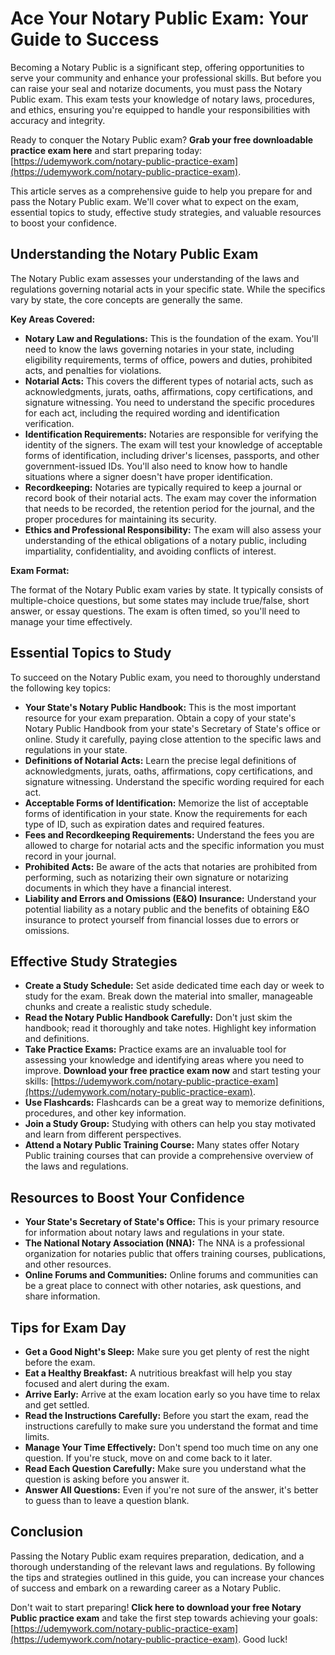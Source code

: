# Ace Your Notary Public Exam: Your Guide to Success

Becoming a Notary Public is a significant step, offering opportunities to serve your community and enhance your professional skills. But before you can raise your seal and notarize documents, you must pass the Notary Public exam. This exam tests your knowledge of notary laws, procedures, and ethics, ensuring you're equipped to handle your responsibilities with accuracy and integrity.

Ready to conquer the Notary Public exam? **Grab your free downloadable practice exam here** and start preparing today: [https://udemywork.com/notary-public-practice-exam](https://udemywork.com/notary-public-practice-exam).

This article serves as a comprehensive guide to help you prepare for and pass the Notary Public exam. We'll cover what to expect on the exam, essential topics to study, effective study strategies, and valuable resources to boost your confidence.

## Understanding the Notary Public Exam

The Notary Public exam assesses your understanding of the laws and regulations governing notarial acts in your specific state. While the specifics vary by state, the core concepts are generally the same.

**Key Areas Covered:**

*   **Notary Law and Regulations:** This is the foundation of the exam. You'll need to know the laws governing notaries in your state, including eligibility requirements, terms of office, powers and duties, prohibited acts, and penalties for violations.
*   **Notarial Acts:** This covers the different types of notarial acts, such as acknowledgments, jurats, oaths, affirmations, copy certifications, and signature witnessing. You need to understand the specific procedures for each act, including the required wording and identification verification.
*   **Identification Requirements:**  Notaries are responsible for verifying the identity of the signers. The exam will test your knowledge of acceptable forms of identification, including driver's licenses, passports, and other government-issued IDs. You'll also need to know how to handle situations where a signer doesn't have proper identification.
*   **Recordkeeping:** Notaries are typically required to keep a journal or record book of their notarial acts. The exam may cover the information that needs to be recorded, the retention period for the journal, and the proper procedures for maintaining its security.
*   **Ethics and Professional Responsibility:**  The exam will also assess your understanding of the ethical obligations of a notary public, including impartiality, confidentiality, and avoiding conflicts of interest.

**Exam Format:**

The format of the Notary Public exam varies by state. It typically consists of multiple-choice questions, but some states may include true/false, short answer, or essay questions. The exam is often timed, so you'll need to manage your time effectively.

## Essential Topics to Study

To succeed on the Notary Public exam, you need to thoroughly understand the following key topics:

*   **Your State's Notary Public Handbook:** This is the most important resource for your exam preparation. Obtain a copy of your state's Notary Public Handbook from your state's Secretary of State's office or online. Study it carefully, paying close attention to the specific laws and regulations in your state.
*   **Definitions of Notarial Acts:** Learn the precise legal definitions of acknowledgments, jurats, oaths, affirmations, copy certifications, and signature witnessing. Understand the specific wording required for each act.
*   **Acceptable Forms of Identification:**  Memorize the list of acceptable forms of identification in your state. Know the requirements for each type of ID, such as expiration dates and required features.
*   **Fees and Recordkeeping Requirements:** Understand the fees you are allowed to charge for notarial acts and the specific information you must record in your journal.
*   **Prohibited Acts:** Be aware of the acts that notaries are prohibited from performing, such as notarizing their own signature or notarizing documents in which they have a financial interest.
*   **Liability and Errors and Omissions (E&O) Insurance:** Understand your potential liability as a notary public and the benefits of obtaining E&O insurance to protect yourself from financial losses due to errors or omissions.

## Effective Study Strategies

*   **Create a Study Schedule:**  Set aside dedicated time each day or week to study for the exam. Break down the material into smaller, manageable chunks and create a realistic study schedule.
*   **Read the Notary Public Handbook Carefully:**  Don't just skim the handbook; read it thoroughly and take notes. Highlight key information and definitions.
*   **Take Practice Exams:** Practice exams are an invaluable tool for assessing your knowledge and identifying areas where you need to improve. **Download your free practice exam now** and start testing your skills: [https://udemywork.com/notary-public-practice-exam](https://udemywork.com/notary-public-practice-exam).
*   **Use Flashcards:** Flashcards can be a great way to memorize definitions, procedures, and other key information.
*   **Join a Study Group:** Studying with others can help you stay motivated and learn from different perspectives.
*   **Attend a Notary Public Training Course:** Many states offer Notary Public training courses that can provide a comprehensive overview of the laws and regulations.

## Resources to Boost Your Confidence

*   **Your State's Secretary of State's Office:** This is your primary resource for information about notary laws and regulations in your state.
*   **The National Notary Association (NNA):** The NNA is a professional organization for notaries public that offers training courses, publications, and other resources.
*   **Online Forums and Communities:** Online forums and communities can be a great place to connect with other notaries, ask questions, and share information.

## Tips for Exam Day

*   **Get a Good Night's Sleep:** Make sure you get plenty of rest the night before the exam.
*   **Eat a Healthy Breakfast:** A nutritious breakfast will help you stay focused and alert during the exam.
*   **Arrive Early:** Arrive at the exam location early so you have time to relax and get settled.
*   **Read the Instructions Carefully:**  Before you start the exam, read the instructions carefully to make sure you understand the format and time limits.
*   **Manage Your Time Effectively:**  Don't spend too much time on any one question. If you're stuck, move on and come back to it later.
*   **Read Each Question Carefully:**  Make sure you understand what the question is asking before you answer it.
*   **Answer All Questions:**  Even if you're not sure of the answer, it's better to guess than to leave a question blank.

## Conclusion

Passing the Notary Public exam requires preparation, dedication, and a thorough understanding of the relevant laws and regulations. By following the tips and strategies outlined in this guide, you can increase your chances of success and embark on a rewarding career as a Notary Public.

Don't wait to start preparing! **Click here to download your free Notary Public practice exam** and take the first step towards achieving your goals: [https://udemywork.com/notary-public-practice-exam](https://udemywork.com/notary-public-practice-exam). Good luck!

